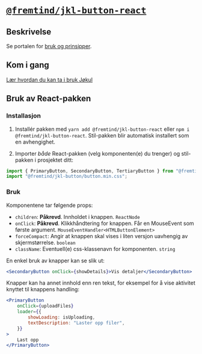 # [`@fremtind/jkl-button-react`](https://jokul.fremtind.no/komponenter/buttons)

## Beskrivelse

Se portalen for [bruk og prinsipper](https://jokul.fremtind.no/komponenter/buttons).

## Kom i gang

[Lær hvordan du kan ta i bruk Jøkul](https://jokul.fremtind.no/developer/getting-started/)

## Bruk av React-pakken

### Installasjon

1. Installér pakken med `yarn add @fremtind/jkl-button-react` eller `npm i @fremtind/jkl-button-react`. Stil-pakken blir automatisk installert som en avhengighet.

2. Importer _både_ React-pakken (velg komponenten(e) du trenger) og stil-pakken i prosjektet ditt:

```js
import { PrimaryButton, SecondaryButton, TertiaryButton } from "@fremtind/jkl-button-react";
import "@fremtind/jkl-button/button.min.css";
```

### Bruk

Komponentene tar følgende props:

-   `children`: **Påkrevd**. Innholdet i knappen. `ReactNode`
-   `onClick`: **Påkrevd**. Klikkhåndtering for knappen. Får en MouseEvent som første argument. `MouseEventHandler<HTMLButtonElement>`
-   `forceCompact`: Angir at knappen skal vises i liten versjon uavhengig av skjermstørrelse. `boolean`
-   `className`: Eventuell(e) css-klassenavn for komponenten. `string`

En enkel bruk av knapper kan se slik ut:

```jsx
<SecondaryButton onClick={showDetails}>Vis detaljer</SecondaryButton>
```

Knapper kan ha annet innhold enn ren tekst, for eksempel for å vise aktivitet knyttet til knappens handling:

```jsx
<PrimaryButton
    onClick={uploadFiles}
    loader={{
        showLoading: isUploading,
        textDescription: "Laster opp filer",
    }}
>
    Last opp
</PrimaryButton>
```
